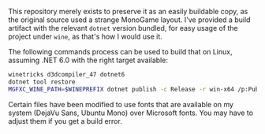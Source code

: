 This repository merely exists to preserve it as an easily buildable copy, as the original source used a strange MonoGame layout.
I've provided a build artifact with the relevant `dotnet` version bundled, for easy usage of the project under `wine`, as that's how I would use it.

The following commands process can be used to build that on Linux, assuming .NET 6.0 with the right target available:

```bash
winetricks d3dcompiler_47 dotnet6
dotnet tool restore
MGFXC_WINE_PATH=$WINEPREFIX dotnet publish -c Release -r win-x64 /p:PublishReadyToRun=false /p:TieredCompilation=false --self-contained -o <outdir>
```

Certain files have been modified to use fonts that are available on my system (DejaVu Sans, Ubuntu Mono) over Microsoft fonts. You may have to adjust them if you get a build error.
